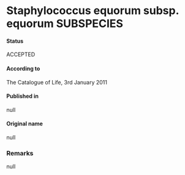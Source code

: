 # Staphylococcus equorum subsp. equorum SUBSPECIES

#### Status
ACCEPTED

#### According to
The Catalogue of Life, 3rd January 2011

#### Published in
null

#### Original name
null

### Remarks
null